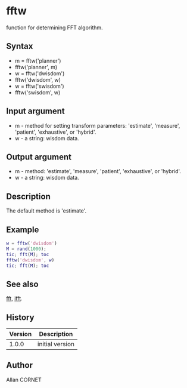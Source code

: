 # fftw

function for determining FFT algorithm.

## Syntax

- m = fftw('planner')
- fftw('planner', m)
- w = fftw('dwisdom')
- fftw('dwisdom', w)
- w = fftw('swisdom')
- fftw('swisdom', w)

## Input argument

- m - method for setting transform parameters: 'estimate', 'measure', 'patient', 'exhaustive', or 'hybrid'.
- w - a string: wisdom data.

## Output argument

- m - method: 'estimate', 'measure', 'patient', 'exhaustive', or 'hybrid'.
- w - a string: wisdom data.

## Description

  <p>The default method is 'estimate'.</p>

## Example

```matlab
w = fftw('dwisdom')
M = rand(1000);
tic; fft(M); toc
fftw('dwisdom', w)
tic; fft(M); toc
```

## See also

[fft](fft.md), [ifft](ifft.md).

## History

| Version | Description     |
| ------- | --------------- |
| 1.0.0   | initial version |

## Author

Allan CORNET
